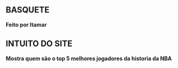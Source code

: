## BASQUETE
**Feito por Itamar**
## INTUITO DO SITE
**Mostra quem são o top 5 melhores jogadores da historia da NBA**

